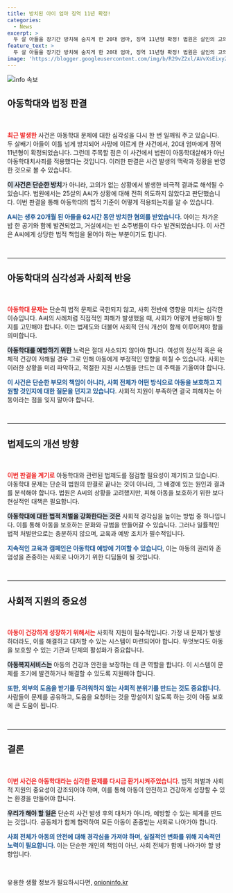 ```yaml
---
title: 방치된 아이 엄마 징역 11년 확정!
categories:
  - News
excerpt: >
  두 살 아들을 장기간 방치해 숨지게 한 20대 엄마, 징역 11년형 확정! 법원은 살인의 고의는 없었다고 판단했지만, 아동학대치사 혐의로 중형을 선고했습니다. 충격적인 사건의 전말을 확인하세요!
feature_text: >
  두 살 아들을 장기간 방치해 숨지게 한 20대 엄마, 징역 11년형 확정! 법원은 살인의 고의는 없었다고 판단했지만, 아동학대치사 혐의로 중형을 선고했습니다. 충격적인 사건의 전말을 확인하세요!
image: 'https://blogger.googleusercontent.com/img/b/R29vZ2xl/AVvXsEixyZcFfHzMRdzZMjFBmAUKJYCLCGyLL1o632UiGVXcaFdKo_bkvkuCioo0uUKlGfBVcT3P84aROyZIXSBEx3Aw5nCQ3pTgDom1WDC4m8eifvWiAmWEEVb4x6G_l8C0QH225ldMjyaFvpxGEBGNO37VmDTDMHGhJPq73UglMfDca1-0aw/s1600/blogspot.png'
---
```


<p><img src="https://blogger.googleusercontent.com/img/b/R29vZ2xl/AVvXsEixyZcFfHzMRdzZMjFBmAUKJYCLCGyLL1o632UiGVXcaFdKo_bkvkuCioo0uUKlGfBVcT3P84aROyZIXSBEx3Aw5nCQ3pTgDom1WDC4m8eifvWiAmWEEVb4x6G_l8C0QH225ldMjyaFvpxGEBGNO37VmDTDMHGhJPq73UglMfDca1-0aw/s1600/blogspot.png" alt="info 속보" /></p>

<h2 data-ke-size="size26">아동학대와 법정 판결</h2>

<p data-ke-size="size16">&nbsp;</p>

<p><b><span style="color: #ee2323;">최근 발생한</span></b> 사건은 아동학대 문제에 대한 심각성을 다시 한 번 일깨워 주고 있습니다. 두 살배기 아들이 이틀 넘게 방치되어 사망에 이르게 한 사건에서, 20대 엄마에게 징역 11년형이 확정되었습니다. 그런데 주목할 점은 이 사건에서 법원이 아동학대살해가 아닌 아동학대치사죄를 적용했다는 것입니다. 이러한 판결은 사건 발생의 맥락과 정황을 반영한 것으로 볼 수 있습니다. </p>

<p><b><span style="background-color: #21538527;">이 사건은 단순한 방치</span></b>가 아니라, 고의가 없는 상황에서 발생한 비극적 결과로 해석될 수 있습니다. 법원에서는 25살의 A씨가 상황에 대해 전혀 의도하지 않았다고 판단했습니다. 이번 판결을 통해 아동학대의 법적 기준이 어떻게 적용되는지를 알 수 있습니다. </p>

<p><b><span style="color: #1a5490;">A씨는 생후 20개월 된 아들을 62시간 동안 방치한 혐의를 받았습니다</span></b>. 아이는 차가운 밥 한 공기와 함께 발견되었고, 거실에서는 빈 소주병들이 다수 발견되었습니다. 이 사건은 A씨에게 상당한 법적 책임을 물어야 하는 부분이기도 합니다. </p>

<p data-ke-size="size16">&nbsp;</p>

<hr>

<h2 data-ke-size="size26">아동학대의 심각성과 사회적 반응</h2>

<p data-ke-size="size16">&nbsp;</p>

<p><b><span style="color: #ee2323;">아동학대 문제는</span></b> 단순히 법적 문제로 국한되지 않고, 사회 전반에 영향을 미치는 심각한 이슈입니다. A씨의 사례처럼 직접적인 피해가 발생했을 때, 사회가 어떻게 반응해야 할지를 고민해야 합니다. 이는 법제도와 더불어 사회적 인식 개선이 함께 이루어져야 함을 의미합니다.</p>

<p><b><span style="background-color: #21538527;">아동학대를 예방하기 위한</span></b> 노력은 절대 사소되지 않아야 합니다. 여성의 정신적 혹은 육체적 건강이 저해될 경우 그로 인해 아동에게 부정적인 영향을 미칠 수 있습니다. 사회는 이러한 상황을 미리 파악하고, 적절한 지원 시스템을 만드는 데 주력을 기울여야 합니다.</p>

<p><b><span style="color: #1a5490;">이 사건은 단순한 부모의 책임이 아니라, 사회 전체가 어떤 방식으로 아동을 보호하고 지원할 것인지에 대한 질문을 던지고 있습니다</span></b>. 사회적 지원이 부족하면 결국 피해자는 아동이라는 점을 잊지 말아야 합니다. </p>

<p data-ke-size="size16">&nbsp;</p>

<hr>

<h2 data-ke-size="size26">법제도의 개선 방향</h2>

<p data-ke-size="size16">&nbsp;</p>

<p><b><span style="color: #ee2323;">이번 판결을 계기로</span></b> 아동학대와 관련된 법제도를 점검할 필요성이 제기되고 있습니다. 아동학대 문제는 단순히 법원의 판결로 끝나는 것이 아니라, 그 배경에 있는 원인과 결과를 분석해야 합니다. 법원은 A씨의 상황을 고려했지만, 피해 아동을 보호하기 위한 보다 현실적인 대책은 필요합니다. </p>

<p><b><span style="background-color: #21538527;">아동학대에 대한 법적 처벌을 강화한다는 것은</span></b> 사회적 경각심을 높이는 방법 중 하나입니다. 이를 통해 아동을 보호하는 문화와 규범을 만들어갈 수 있습니다. 그러나 일률적인 법적 처벌만으로는 충분하지 않으며, 교육과 예방 조치가 필수적입니다.</p>

<p><b><span style="color: #1a5490;">지속적인 교육과 캠페인은 아동학대 예방에 기여할 수 있습니다</span></b>, 이는 아동의 권리와 존엄성을 존중하는 사회로 나아가기 위한 디딤돌이 될 것입니다. </p>

<p data-ke-size="size16">&nbsp;</p>

<hr>

<h2 data-ke-size="size26">사회적 지원의 중요성</h2>

<p data-ke-size="size16">&nbsp;</p>

<p><b><span style="color: #ee2323;">아동이 건강하게 성장하기 위해서는</span></b> 사회적 지원이 필수적입니다. 가정 내 문제가 발생하더라도, 이를 해결하고 대처할 수 있는 시스템이 마련되어야 합니다. 무엇보다도 아동을 보호할 수 있는 기관과 단체의 활성화가 중요합니다. </p>

<p><b><span style="background-color: #21538527;">아동복지서비스는</span></b> 아동의 건강과 안전을 보장하는 데 큰 역할을 합니다. 이 시스템이 문제를 조기에 발견하거나 해결할 수 있도록 지원해야 합니다.</p>

<p><b><span style="color: #1a5490;">또한, 외부의 도움을 받기를 두려워하지 않는 사회적 분위기를 만드는 것도 중요합니다</span></b>. 사람들이 문제를 공유하고, 도움을 요청하는 것을 망설이지 않도록 하는 것이 아동 보호에 큰 도움이 됩니다. </p>

<p data-ke-size="size16">&nbsp;</p>

<hr>

<h2 data-ke-size="size26">결론</h2>

<p data-ke-size="size16">&nbsp;</p>

<p><b><span style="color: #ee2323;">이번 사건은 아동학대라는 심각한 문제를 다시금 환기시켜주었습니다</span></b>. 법적 처벌과 사회적 지원의 중요성이 강조되어야 하며, 이를 통해 아동이 안전하고 건강하게 성장할 수 있는 환경을 만들어야 합니다. </p>

<p><b><span style="background-color: #21538527;">우리가 해야 할 일은</span></b> 단순히 사건 발생 후의 대처가 아니라, 예방할 수 있는 체계를 만드는 것입니다. 공동체가 함께 협력하여 모든 아동이 존중받는 사회로 나아가야 합니다. </p>

<p><b><span style="color: #1a5490;">사회 전체가 아동의 안전에 대해 경각심을 가져야 하며, 실질적인 변화를 위해 지속적인 노력이 필요합니다</span></b>. 이는 단순한 개인의 책임이 아닌, 사회 전체가 함께 나아가야 할 방향입니다. </p>

<p data-ke-size="size16">&nbsp;</p>
유용한 생활 정보가 필요하시다면, <a href="https://onioninfo.kr" rel="dofollow">onioninfo.kr</a>


